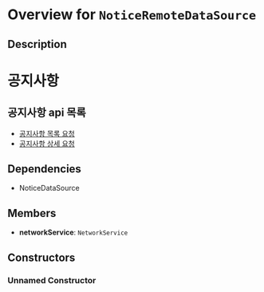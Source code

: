 # Overview for `NoticeRemoteDataSource`

## Description

# 공지사항
 ## 공지사항 api 목록
 - [공지사항 목록 요청](./methods/getNotice.md)
 - [공지사항 상세 요청](./methods/getNoticeDetail.md)

## Dependencies

- NoticeDataSource

## Members

- **networkService**: `NetworkService`
## Constructors

### Unnamed Constructor


